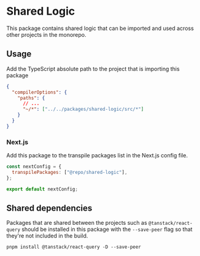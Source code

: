 # Shared Logic

This package contains shared logic that can be imported and used across other projects in the monorepo.

## Usage

Add the TypeScript absolute path to the project that is importing this package

```json
{
  "compilerOptions": {
    "paths": {
      // ...
      "~/*": ["../../packages/shared-logic/src/*"]
    }
  }
}
```

### Next.js

Add this package to the transpile packages list in the Next.js config file.

```js
const nextConfig = {
  transpilePackages: ["@repo/shared-logic"],
};

export default nextConfig;
```

## Shared dependencies

Packages that are shared between the projects such as `@tanstack/react-query` should be installed in this package with the `--save-peer` flag so that they're not included in the build.

```shell
pnpm install @tanstack/react-query -D --save-peer
```
